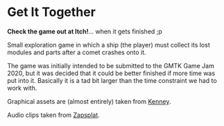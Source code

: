 # Get It Together

**Check the game out at Itch!**... when it gets finished ;p

Small exploration game in which a ship (the player) must collect its lost modules and parts after a comet crashes onto it.

The game was initially intended to be submitted to the GMTK Game Jam 2020,
but it was decided that it could be better finished if more time was put into it.
Basically it is a tad bit larger than the time constraint we had to work with.

Graphical assets are (almost entirely) taken from [Kenney](https://www.kenney.nl).

Audio clips taken from [Zapsplat](https://www.zapsplat.com).
